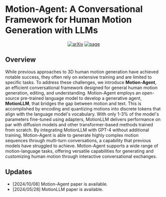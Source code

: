 # Motion-Agent: A Conversational Framework for Human Motion Generation with LLMs

<p align="center">
    <a href="https://arxiv.org/abs/2405.17013"><img alt='arXiv' src="https://img.shields.io/badge/arXiv-2405.17013-b31b1b.svg"></a>
    <a href="https://knoxzhao.github.io/Motion-Agent/"><img alt='page' src="https://img.shields.io/badge/Project-Page-orange"></a>
  </p>

## Overview

While previous approaches to 3D human motion generation have achieved notable success, they often rely on extensive training and are limited to specific tasks. To address these challenges, we introduce **Motion-Agent**, an efficient conversational framework designed for general human motion generation, editing, and understanding. Motion-Agent employs an open-source pre-trained language model to develop a generative agent, **MotionLLM**, that bridges the gap between motion and text. This is accomplished by encoding and quantizing motions into discrete tokens that align with the language model's vocabulary. With only 1-3\% of the model's parameters fine-tuned using adapters, MotionLLM delivers performance on par with diffusion models and other transformer-based methods trained from scratch. By integrating MotionLLM with GPT-4 without additional training, Motion-Agent is able to generate highly complex motion sequences through multi-turn conversations, a capability that previous models have struggled to achieve. Motion-Agent supports a wide range of motion-language tasks, offering versatile capabilities for generating and customizing human motion through interactive conversational exchanges.

## Updates

- [2024/10/08] Motion-Agent paper is available.
- [2024/05/28] MotionLLM paper is available.
